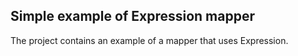 ## Simple example of Expression mapper 

The project contains an example of a mapper that uses Expression.
